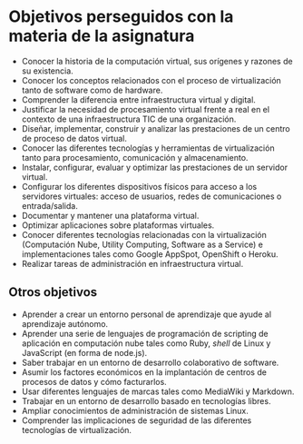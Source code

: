 # Objetivos perseguidos con la materia de la asignatura

* Conocer la historia de la computación virtual, sus orígenes y razones de su existencia.
* Conocer los conceptos relacionados con el proceso de virtualización tanto de software como de hardware.
* Comprender la diferencia entre infraestructura virtual y digital.
* Justificar la necesidad de procesamiento virtual frente a real en el contexto de una infraestructura TIC de una organización.
* Diseñar, implementar, construir y analizar las prestaciones de un centro de proceso de datos virtual.
* Conocer las diferentes tecnologías y herramientas de virtualización tanto para procesamiento, comunicación y almacenamiento.
* Instalar, configurar, evaluar y optimizar las prestaciones de un servidor virtual.
* Configurar los diferentes dispositivos físicos para acceso a los
  servidores virtuales: acceso de usuarios, redes de comunicaciones o entrada/salida.
* Documentar y mantener una plataforma virtual.
* Optimizar aplicaciones sobre plataformas virtuales.
* Conocer diferentes tecnologías relacionadas con la virtualización
  (Computación Nube, Utility Computing, Software as a Service) e
  implementaciones tales como Google AppSpot, OpenShift o Heroku.
* Realizar tareas de administración en infraestructura virtual.

## Otros objetivos

* Aprender a crear un entorno personal de aprendizaje que ayude al aprendizaje autónomo.
* Aprender una serie de lenguajes de programación de scripting de
  aplicación en computación nube tales como Ruby, *shell* de Linux y
  JavaScript (en forma de node.js).
* Saber trabajar en un entorno de desarrollo colaborativo de software.
* Asumir los factores económicos en la implantación de centros de procesos de datos y cómo facturarlos.
* Usar diferentes lenguajes de marcas tales como MediaWiki y Markdown.
* Trabajar en un entorno de desarrollo basado en tecnologías libres.
* Ampliar conocimientos de administración de sistemas Linux.
* Comprender las implicaciones de seguridad de las diferentes tecnologías de virtualización.
